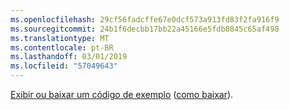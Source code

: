 ```yaml
---
ms.openlocfilehash: 29cf56fadcffe67e0dcf573a913fd83f2fa916f9
ms.sourcegitcommit: 24b1f6decbb17bb22a45166e5fdb0845c65af498
ms.translationtype: MT
ms.contentlocale: pt-BR
ms.lasthandoff: 03/01/2019
ms.locfileid: "57049643"
---
```

[Exibir ou baixar um código de exemplo](https://github.com/aspnet/Docs/tree/master/aspnetcore/tutorials/first-mvc-app/start-mvc/sample) ([como baixar](xref:index#how-to-download-a-sample)).